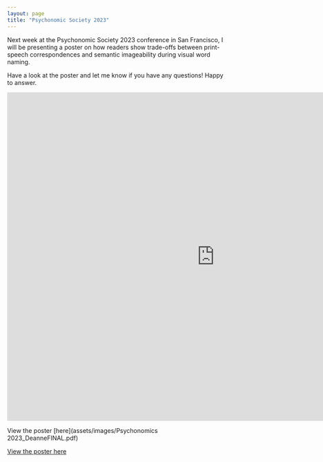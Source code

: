 ```yaml
---
layout: page
title: "Psychonomic Society 2023"
---
```


Next week at the Psychonomic Society 2023 conference in San Francisco, I will be presenting a poster on how readers show trade-offs between print-speech correspondences and semantic imageability during visual word naming.

Have a look at the poster and let me know if you have any questions! Happy to answer.

<iframe src="https://docs.google.com/presentation/d/e/2PACX-1vQhMC8Yu9Xebuf5dxjMNnVkt46xYjcK3EfFJItadtEAOYOMf83GK88_4EB6W9UWIA/embed?start=false&loop=false&delayms=3000" frameborder="0" width="960" height="760" allowfullscreen="true" mozallowfullscreen="true" webkitallowfullscreen="true"></iframe>

View the poster [here](assets/images/Psychonomics 2023_DeanneFINAL.pdf)

<a href="assets/images/Psychonomics 2023_DeanneFINAL.pdf">View the poster here</a>
